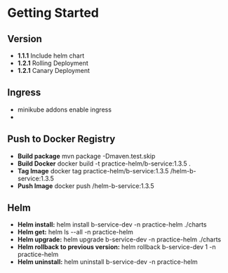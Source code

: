 # Getting Started

## Version
* **1.1.1** Include helm chart
* **1.2.1** Rolling Deployment
* **1.2.1** Canary Deployment

## Ingress
* minikube addons enable ingress
* 

## Push to Docker Registry
* **Build package** mvn package -Dmaven.test.skip
* **Build Docker** docker build -t practice-helm/b-service:1.3.5 .
* **Tag Image** docker tag practice-helm/b-service:1.3.5 <repo>/helm-b-service:1.3.5
* **Push Image** docker push <repo>/helm-b-service:1.3.5

## Helm
* **Helm install:** helm install b-service-dev -n practice-helm ./charts
* **Helm get:** helm ls --all -n practice-helm
* **Helm upgrade:** helm upgrade b-service-dev -n practice-helm ./charts
* **Helm rollback to previous version:** helm rollback b-service-dev 1 -n practice-helm
* **Helm uninstall:** helm uninstall b-service-dev -n practice-helm
